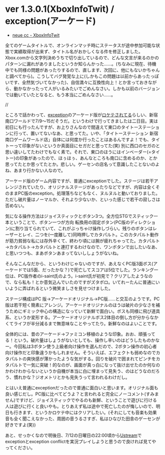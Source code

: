 # ver 1.3.0.1(XboxInfoTwit) / exception(アーケード)

* [neue cc - XboxInfoTwit](http://neue.cc/software/xboxinfotwit)

全てのゲームタイトルで、オンラインマッチ時にステータスが途中参加可能な状態で実績取得が出来ず、タイトル名がおかしくなる件を修正しました。Xbox.comから文字列決めうちで切り出しているので、どんな文言が来るのかのパターンに漏れがありましたというか知らんかった……。(ちなみに現在、待機中でも同様の問題があったりするので、直します、次回に、他にもないかちゃんと調べてから)。こうしてバグ発覚な上に(しかもこの問題は以前からあったっぽいです、全然気づいてなかった)、自信満々に互換性向上！とか言っておきながら、動かなかったって人がいるみたいでごめんなさい。しかも以前のバージョンでは動いていたとなると、もう本当にごめんなさい……。

//

ところで話かわって、[exception](http://i-saint.skr.jp/exception/)のアーケード版が[ロケテされてる](http://d.hatena.ne.jp/i-saint/20090709#1247108032)らしい、新宿南口ワールドで7/9～15だそうだ。というわけで行ってきましたは二日目。実は初日にも行ったんですが、お上りさんなので間違えて東口のタイトーステーションに行って、置いてないなあ、と思ってた。いや、「タイトーステーション 新宿南口ゲームワールド店」自体には何度か行ったことはあるんですよ！でも、タイトーって印象がないというか真面目にセガだと思ってた(笑) 別に西口のセガのと思い違いしてたわけでもなく素で。それで、東口のほうにはインベーダー(=タイトー)の印象があったので、ほぅほぅ、あんなところも南口に含めるのか、とか思ってたとか思ってたとか。悲しい。ゲーセンの店名って意識したことないのよね、あまり行かない人なので。

アーケード版のゲーム内容ですが、普通にexceptionでした。ステージは若干アレンジされていたり、オリジナルステージがあったりなどですが、内容は全くそのままPC版のexception。処理落ちなどもなく、ヌルヌルと動いておりました。ただし破片量はノーマルか、それより少ないか、といった感じで若干の寂しさは否めない。

気になる操作方法はジョイスティックとボタン3つ。全方位STGでスティック一本ということで、ボタン一つが方向
転換用の固定ボタン(PC版のディレクション)に割り当てられていて、これがぶっちゃけ操作しづらい。残りのボタンはレーザーとレイ、二つを(一度離して)同時押しでカタパルト。このカタパルト動作が筋力貧弱な私には存外辛くて、終わり頃には腕が疲れちゃってた。カタパルト→カタパルト→カタパルトと連打するわけなので、ワンボタンで出したいなあ、と思いつつも、まあボタンあまってないししょうがないね。

そんなこんなだから、というわけじゃないのですが、あえなくPC版3面ボス(アーケードでは5面、だったかな？)で死亡してスコアは5位でした。ランキング一位は、PC版作者のi-saint氏のよう。i-saint氏が初見で？クリアしたようなので、なら私も！とか意気込んでいたのですがズタボロ。いてれーたんに普通にいいように弄ばれるという微笑ましさを見せつけました。

ステージ構成はPC 版->アーケードオリジナル->PC版……と交互のようです。PC版は若干短く簡素にアレンジ。アーケードオリジナルのほうは破片の少なさを補うためにギミック中心の構造になっていて新鮮で面白い。ボスも同様に飛び道具系、というか変形する。アーケードオリジナルボス2体目の倒し方が分からなかくてライフが半分減るまで無意味なことやってたり。新鮮なのはよいことです。

全体的には、昔のアーケード→ファミコン移植のような印象。おお、頑張ってる！という。破片量はしょうがないとしても、操作し辛いのはどうしたものかなー。今回私は3ボタン使う上級者向け操作を選んだので、2ボタン操作の初心者向け操作だと印象違うかもしれません。そういえば、エフェクトも弱めなのでカタパルトの爽快感が薄かったような気がする。回りを破片で囲まれてピンチをカタパルトで一気に突破！的なのが、画面が真っ白になって抜け出せたのか何なのかわけわからないというか自機が本当に白に埋まって見失う、のはどうなのだろう、慣れかな？ジオメトリとかも見失うって言われるわけだし。

とはいえ普通にexceptionだったので普通に面白いと思います。オリジナル面も良い感じだし。PC版に比べてどうよ？と言われると完全にノーコメント(すみません)ですけど、ジョイスティックでやるのも新鮮、ということで遊びに行ける人は遊びに行くと良いやも。とりあえず私は途中で死亡したのが悔しいので、明日も行きます、というかロケテ中にはクリアしたい。(それにしても音楽も効果音も全く聞こえなかった、周囲の音うるさすぎ、私はひなびた田舎のゲーセンが好きですよ(笑))

あと、せっかくなので明後日、7/12の日曜日の22:00頃から[Ustream](http://www.ustream.tv/channel/neuecc)でexceptionとexception conflictを実況プレイしようと思うので良ければ見てやってください。